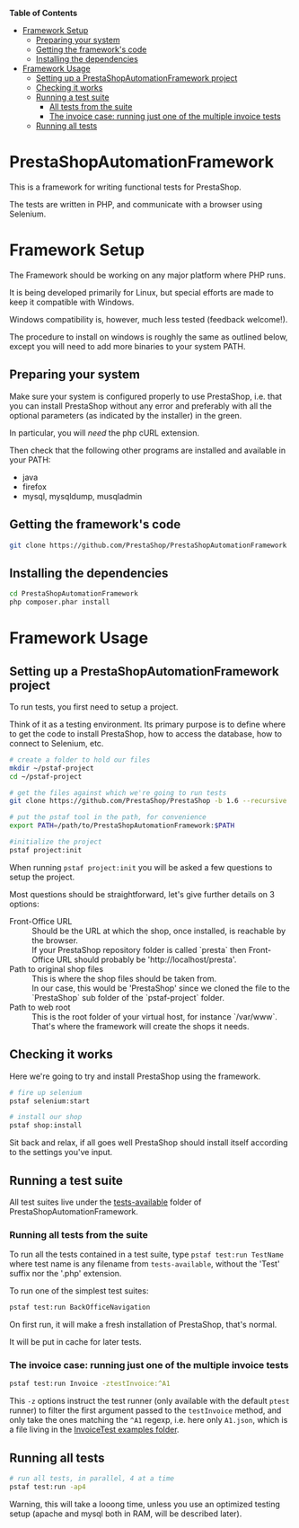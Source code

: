<!-- START doctoc generated TOC please keep comment here to allow auto update -->
<!-- DON'T EDIT THIS SECTION, INSTEAD RE-RUN doctoc TO UPDATE -->
**Table of Contents**

- [Framework Setup](#framework-setup)
  - [Preparing your system](#preparing-your-system)
  - [Getting the framework's code](#getting-the-frameworks-code)
  - [Installing the dependencies](#installing-the-dependencies)
- [Framework Usage](#framework-usage)
  - [Setting up a PrestaShopAutomationFramework project](#setting-up-a-prestashopautomationframework-project)
  - [Checking it works](#checking-it-works)
  - [Running a test suite](#running-a-test-suite)
    - [All tests from the suite](#all-tests-from-the-suite)
    - [The invoice case: running just one of the multiple invoice tests](#the-invoice-case-running-just-one-of-the-multiple-invoice-tests)
  - [Running all tests](#running-all-tests)

<!-- END doctoc generated TOC please keep comment here to allow auto update -->

PrestaShopAutomationFramework
=============================

This is a framework for writing functional tests for PrestaShop.

The tests are written in PHP, and communicate with a browser using Selenium.

# Framework Setup

The Framework should be working on any major platform where PHP runs.

It is being developed primarily for Linux, but special efforts are made to keep it compatible with Windows.

Windows compatibility is, however, much less tested (feedback welcome!).

The procedure to install on windows is roughly the same as outlined below, except you will need to add more binaries to your system PATH.

## Preparing your system

Make sure your system is configured properly to use PrestaShop, i.e. that you can install PrestaShop without any error and preferably with all the optional parameters (as indicated by the installer) in the green.

In particular, you will *need* the php cURL extension.

Then check that the following other programs are installed and available in your PATH:
- java
- firefox
- mysql, mysqldump, musqladmin

## Getting the framework's code

```bash
git clone https://github.com/PrestaShop/PrestaShopAutomationFramework
```

## Installing the dependencies

```bash
cd PrestaShopAutomationFramework
php composer.phar install
```

# Framework Usage

## Setting up a PrestaShopAutomationFramework project

To run tests, you first need to setup a project.

Think of it as a testing environment. Its primary purpose is to define where to get the code to install PrestaShop, how to access the database, how to connect to Selenium, etc.

```bash
# create a folder to hold our files
mkdir ~/pstaf-project
cd ~/pstaf-project

# get the files against which we're going to run tests
git clone https://github.com/PrestaShop/PrestaShop -b 1.6 --recursive

# put the pstaf tool in the path, for convenience
export PATH=/path/to/PrestaShopAutomationFramework:$PATH

#initialize the project
pstaf project:init
```

When running `pstaf project:init` you will be asked a few questions to setup the project.

Most questions should be straightforward, let's give further details on 3 options:
<dl>
	<dt>Front-Office URL</dt>
	<dd>Should be the URL at which the shop, once installed, is reachable by the browser.<br>If your PrestaShop repository folder is called `presta` then Front-Office URL should probably be 'http://localhost/presta'.</dd>
	<dt>Path to original shop files</dt>
	<dd>This is where the shop files should be taken from.<br>In our case, this would be 'PrestaShop' since we cloned the file to the `PrestaShop` sub folder of the `pstaf-project` folder.</dd>
	<dt>Path to web root</dt>
	<dd>This is the root folder of your virtual host, for instance `/var/www`.<br>That's where the framework will create the shops it needs.</dd>
</dl>

## Checking it works

Here we're going to try and install PrestaShop using the framework.

```bash
# fire up selenium
pstaf selenium:start

# install our shop
pstaf shop:install
```
Sit back and relax, if all goes well PrestaShop should install itself according to the settings you've input.

## Running a test suite

All test suites live under the [tests-available](https://github.com/PrestaShop/PrestaShopAutomationFramework/tree/master/tests-available) folder of PrestaShopAutomationFramework.

### Running all tests from the suite

To run all the tests contained in a test suite, type `pstaf test:run TestName` where test name is any filename from `tests-available`, without the 'Test' suffix nor the '.php' extension.

To run one of the simplest test suites:
```bash
pstaf test:run BackOfficeNavigation
```

On first run, it will make a fresh installation of PrestaShop, that's normal.

It will be put in cache for later tests.

### The invoice case: running just one of the multiple invoice tests

```bash
pstaf test:run Invoice -ztestInvoice:^A1
```

This `-z` options instruct the test runner (only available with the default `ptest` runner) to filter the first argument passed to the `testInvoice` method, and only take the ones matching the `^A1` regexp, i.e. here only `A1.json`, which is a file living in the [InvoiceTest examples folder](https://github.com/PrestaShop/PrestaShopAutomationFramework/tree/master/tests-available/InvoiceTest/examples).

## Running all tests

```bash
# run all tests, in parallel, 4 at a time
pstaf test:run -ap4
```

Warning, this will take a looong time, unless you use an optimized testing setup (apache and mysql both in RAM, will be described later).

